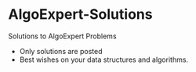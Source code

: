 # AlgoExpert-Solutions
Solutions to AlgoExpert Problems

- Only solutions are posted 
- Best wishes on your data structures and algorithms.
